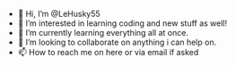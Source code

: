 - 👋 Hi, I’m @LeHusky55
- 👀 I’m interested in learning coding and new stuff as well! 
- 🌱 I’m currently learning everything all at once.
- 💞️ I’m looking to collaborate on anything i can help on.
- 📫 How to reach me on here or via email if asked

<!---
LeHusky55/LeHusky55 is a ✨ special ✨ repository because its `README.md` (this file) appears on your GitHub profile.
You can click the Preview link to take a look at your changes.
--->
